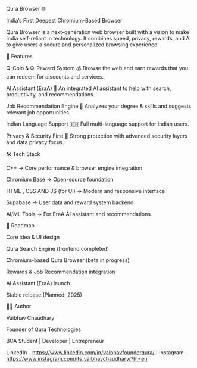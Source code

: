 Qura Browser 🌐

India’s First Deepest Chromium-Based Browser

Qura Browser is a next-generation web browser built with a vision to make India self-reliant in technology.
It combines speed, privacy, rewards, and AI to give users a secure and personalized browsing experience.

🚀 Features

Q-Coin & Q-Reward System 💰
Browse the web and earn rewards that you can redeem for discounts and services.

AI Assistant (EraA) 🤖
An integrated AI assistant to help with search, productivity, and recommendations.

Job Recommendation Engine 💼
Analyzes your degree & skills and suggests relevant job opportunities.

Indian Language Support 🇮🇳
Full multi-language support for Indian users.

Privacy & Security First 🔐
Strong protection with advanced security layers and data privacy focus.

🛠️ Tech Stack

C++ → Core performance & browser engine integration

Chromium Base → Open-source foundation

HTML , CSS AND JS (for UI) → Modern and responsive interface

Supabase → User data and reward system backend

AI/ML Tools → For EraA AI assistant and recommendations

📌 Roadmap

 Core idea & UI design

 Qura Search Engine (frontend completed)

 Chromium-based Qura Browser (beta in progress)

 Rewards & Job Recommendation integration

 AI Assistant (EraA) launch

 Stable release (Planned: 2025)


👨‍💻 Author

Vaibhav Chaudhary

Founder of Qura Technologies

BCA Student | Developer | Entrepreneur

LinkedIn - https://www.linkedin.com/in/vaibhavfounderqura/
 | Instagram - https://www.instagram.com/its_vaibhavchaudhary/?hl=en
